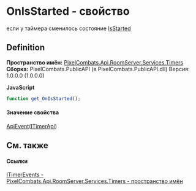 # OnIsStarted - свойство


если у таймера сменилось состояние <a href="0083c643-d2ac-f07c-66d2-1fb6a6df7945">IsStarted</a>



## Definition
**Пространство имён:** <a href="371274c7-7cea-bcb1-e32d-9fb1e088bb07">PixelCombats.Api.RoomServer.Services.Timers</a>  
**Сборка:** PixelCombats.PublicAPI (в PixelCombats.PublicAPI.dll) Версия: 1.0.0.0 (1.0.0.0)

**JavaScript**
``` JavaScript
function get_OnIsStarted();

```



#### Значение свойства
<a href="09cd41c4-e05d-d749-d641-73ffdf39afc5">ApiEvent</a>(<a href="04f31ee0-1099-1958-764e-858007901ce7">ITimerApi</a>)

## См. также


#### Ссылки
<a href="1635cb9f-5c42-8ecc-f923-1a1fe365b666">ITimerEvents - </a>  
<a href="371274c7-7cea-bcb1-e32d-9fb1e088bb07">PixelCombats.Api.RoomServer.Services.Timers - пространство имён</a>  
